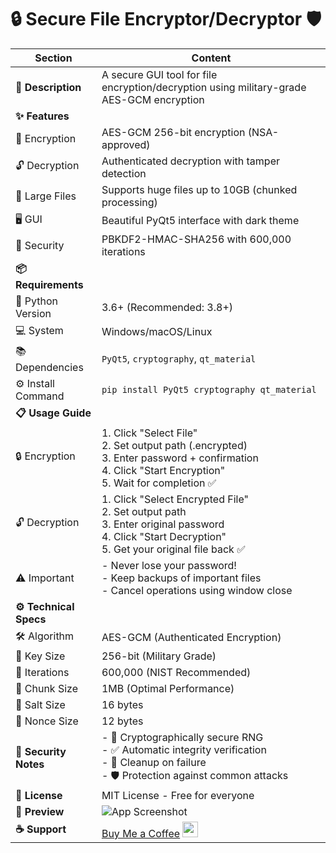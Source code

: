 # 🔒 Secure File Encryptor/Decryptor 🛡️

| Section | Content |
|---------|---------|
| **🌟 Description** | A secure GUI tool for file encryption/decryption using military-grade AES-GCM encryption |
| **✨ Features** | |
| 🔐 Encryption | AES-GCM 256-bit encryption (NSA-approved) |
| 🔓 Decryption | Authenticated decryption with tamper detection |
| 📁 Large Files | Supports huge files up to 10GB (chunked processing) |
| 🖥️ GUI | Beautiful PyQt5 interface with dark theme |
| 🔑 Security | PBKDF2-HMAC-SHA256 with 600,000 iterations |
| **📦 Requirements** | |
| 🐍 Python Version | 3.6+ (Recommended: 3.8+) |
| 💻 System | Windows/macOS/Linux |
| 📚 Dependencies | `PyQt5`, `cryptography`, `qt_material` |
| ⚙️ Install Command | `pip install PyQt5 cryptography qt_material` |
| **📋 Usage Guide** | |
| 🔒 Encryption | 1. Click "Select File"<br>2. Set output path (.encrypted)<br>3. Enter password + confirmation<br>4. Click "Start Encryption"<br>5. Wait for completion ✅ |
| 🔓 Decryption | 1. Click "Select Encrypted File"<br>2. Set output path<br>3. Enter original password<br>4. Click "Start Decryption"<br>5. Get your original file back ✅ |
| ⚠️ Important | - Never lose your password!<br>- Keep backups of important files<br>- Cancel operations using window close |
| **⚙️ Technical Specs** | |
| 🛠️ Algorithm | AES-GCM (Authenticated Encryption) |
| 🔑 Key Size | 256-bit (Military Grade) |
| 🔄 Iterations | 600,000 (NIST Recommended) |
| 🧩 Chunk Size | 1MB (Optimal Performance) |
| 🧂 Salt Size | 16 bytes |
| 🔢 Nonce Size | 12 bytes |
| **🔐 Security Notes** | - 🔄 Cryptographically secure RNG<br>- ✅ Automatic integrity verification<br>- 🧹 Cleanup on failure<br>- 🛡️ Protection against common attacks |
| **📜 License** | MIT License - Free for everyone |
| **📸 Preview** | ![App Screenshot](https://github.com/logand166/Encryptor/blob/main/Screenshot.jpg?raw=true) |
| **☕ Support** | [Buy Me a Coffee](https://www.buymeacoffee.com/logand) <a href="https://www.buymeacoffee.com/logand"><img src="https://img.buymeacoffee.com/button-api/?text=Buy me a coffee&emoji=&slug=logand&button_colour=40DCA5&font_colour=ffffff&font_family=Cookie&outline_colour=000000&coffee_colour=FFDD00" height="25"/></a> |
